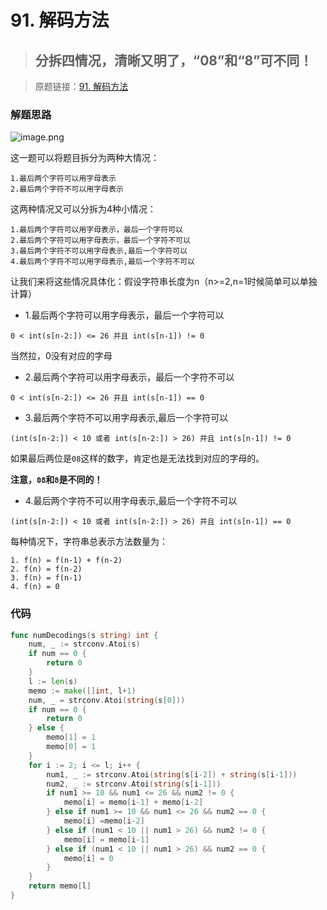 # 91. 解码方法
> ## 分拆四情况，清晰又明了，“08”和“8”可不同！

> 原题链接：[91. 解码方法](https://leetcode-cn.com/problems/decode-ways/)

### 解题思路
![image.png](https://pic.leetcode-cn.com/8021a9813c37fcc0719bf62988537ed11fb6cdaa81f84fc5a10ae4369771fe5c-image.png)

这一题可以将题目拆分为两种大情况：
```
1.最后两个字符可以用字母表示
2.最后两个字符不可以用字母表示
```
这两种情况又可以分拆为4种小情况：
```
1.最后两个字符可以用字母表示，最后一个字符可以
2.最后两个字符可以用字母表示，最后一个字符不可以
3.最后两个字符不可以用字母表示,最后一个字符可以
4.最后两个字符不可以用字母表示,最后一个字符不可以
```
让我们来将这些情况具体化：假设字符串长度为n（n>=2,n=1时候简单可以单独计算）

* 1.最后两个字符可以用字母表示，最后一个字符可以
```
0 < int(s[n-2:]) <= 26 并且 int(s[n-1]) != 0
```
当然拉，0没有对应的字母
* 2.最后两个字符可以用字母表示，最后一个字符不可以
```
0 < int(s[n-2:]) <= 26 并且 int(s[n-1]) == 0
```
* 3.最后两个字符不可以用字母表示,最后一个字符可以
```
(int(s[n-2:]) < 10 或者 int(s[n-2:]) > 26) 并且 int(s[n-1]) != 0
```
如果最后两位是``08``这样的数字，肯定也是无法找到对应的字母的。

**注意，``08``和``8``是不同的！**

* 4.最后两个字符不可以用字母表示,最后一个字符不可以
```
(int(s[n-2:]) < 10 或者 int(s[n-2:]) > 26) 并且 int(s[n-1]) == 0
```

每种情况下，字符串总表示方法数量为：
```
1. f(n) = f(n-1) + f(n-2)
2. f(n) = f(n-2)
3. f(n) = f(n-1)
4. f(n) = 0
```
### 代码

```go
func numDecodings(s string) int {
	num, _ := strconv.Atoi(s)
	if num == 0 {
		return 0
	}
	l := len(s)
	memo := make([]int, l+1)
	num, _ = strconv.Atoi(string(s[0]))
	if num == 0 {
		return 0
	} else {
		memo[1] = 1
		memo[0] = 1
	}
	for i := 2; i <= l; i++ {
		num1, _ := strconv.Atoi(string(s[i-2]) + string(s[i-1]))
		num2, _ := strconv.Atoi(string(s[i-1]))
		if num1 >= 10 && num1 <= 26 && num2 != 0 {
			memo[i] = memo[i-1] + memo[i-2]
		} else if num1 >= 10 && num1 <= 26 && num2 == 0 {
			memo[i] =memo[i-2]
		} else if (num1 < 10 || num1 > 26) && num2 != 0 {
			memo[i] = memo[i-1]
		} else if (num1 < 10 || num1 > 26) && num2 == 0 {
			memo[i] = 0
		}
	}
	return memo[l]
}
```
